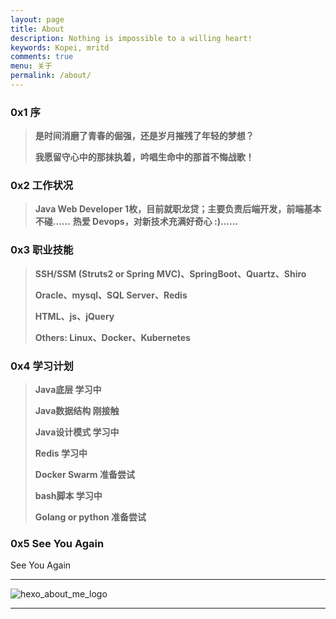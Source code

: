 ```yaml
---
layout: page
title: About
description: Nothing is impossible to a willing heart!
keywords: Kopei, mritd
comments: true
menu: 关于
permalink: /about/
---
```


### 0x1 序

> **是时间消磨了青春的倔强，还是岁月摧残了年轻的梦想？**
>
> **我愿留守心中的那抹执着，吟唱生命中的那首不悔战歌！**

### 0x2 工作状况

> **Java Web Developer 1枚，目前就职龙贷；主要负责后端开发，前端基本不碰......**
> **热爱 Devops，对新技术充满好奇心 :)......**

### 0x3 职业技能

> **SSH/SSM (Struts2 or Spring MVC)、SpringBoot、Quartz、Shiro**
>
> **Oracle、mysql、SQL Server、Redis**
>
> **HTML、js、jQuery**
>
> **Others: Linux、Docker、Kubernetes**

### 0x4 学习计划

> **Java底层 学习中**
>  
> **Java数据结构 刚接触**
> 
> **Java设计模式 学习中**
>
> **Redis 学习中**
>
> **Docker Swarm 准备尝试**
>
> **bash脚本 学习中**
>
> **Golang or python 准备尝试**

### 0x5 See You Again

See You Again

---

![hexo_about_me_logo](https://mritd.b0.upaiyun.com/markdown/hexo_about_me_logo.jpg)

---

<audio  autoplay="autoplay">
  <source src="https://mritd.b0.upaiyun.com/markdown/music_see_you_again.mp3" type="audio/mpeg" />
Your browser does not support the audio element.
</audio>

